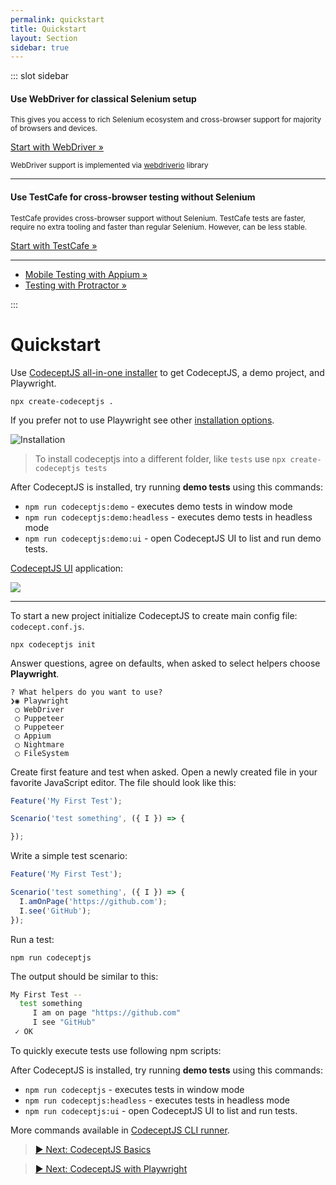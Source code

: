 ```yaml
---
permalink: quickstart
title: Quickstart
layout: Section
sidebar: true
---
```


::: slot sidebar

#### Use WebDriver for classical Selenium setup

<small>
This gives you access to rich Selenium ecosystem and cross-browser support for majority of browsers and devices.
</small>


<a href="/webdriver" class="button extended" >Start with WebDriver &raquo;</a>

<small> WebDriver support is implemented via [webdriverio](https://webdriver.io) library </small>

---

#### Use TestCafe for cross-browser testing without Selenium

<small>
TestCafe provides cross-browser support without Selenium. TestCafe tests are faster, require no extra tooling and faster than regular Selenium. However, can be less stable.
</small>

<a href="/testcafe" class="button green extended" >Start with TestCafe &raquo;</a>

---

* [Mobile Testing with Appium »](/mobile)
* [Testing with Protractor »](/angular)

:::

# Quickstart


Use [CodeceptJS all-in-one installer](https://github.com/codeceptjs/create-codeceptjs) to get CodeceptJS, a demo project, and Playwright.

```
npx create-codeceptjs .
```

If you prefer not to use Playwright see other [installation options](/installation/).

![Installation](/img/codeceptinstall.gif)

> To install codeceptjs into a different folder, like `tests` use `npx create-codeceptjs tests`

After CodeceptJS is installed, try running **demo tests** using this commands:

* `npm run codeceptjs:demo` - executes demo tests in window mode
* `npm run codeceptjs:demo:headless` - executes demo tests in headless mode
* `npm run codeceptjs:demo:ui` - open CodeceptJS UI to list and run demo tests. 

[CodeceptJS UI](/ui) application:

![](https://user-images.githubusercontent.com/220264/93860826-4d5fbc80-fcc8-11ea-99dc-af816f3db466.png)

---

To start a new project initialize CodeceptJS to create main config file: `codecept.conf.js`.

```
npx codeceptjs init
```

Answer questions, agree on defaults, when asked to select helpers choose **Playwright**.

```
? What helpers do you want to use?
❯◉ Playwright
 ◯ WebDriver
 ◯ Puppeteer
 ◯ Puppeteer
 ◯ Appium
 ◯ Nightmare
 ◯ FileSystem
 ```

Create first feature and test when asked.
Open a newly created file in your favorite JavaScript editor. 
The file should look like this:

```js
Feature('My First Test');

Scenario('test something', ({ I }) => {

});
```
Write a simple test scenario:

```js
Feature('My First Test');

Scenario('test something', ({ I }) => {
  I.amOnPage('https://github.com');
  I.see('GitHub');
});
```

Run a test:

```
npm run codeceptjs
```

The output should be similar to this:

```bash
My First Test --
  test something
     I am on page "https://github.com"
     I see "GitHub"
 ✓ OK
```

To quickly execute tests use following npm scripts:

After CodeceptJS is installed, try running **demo tests** using this commands:

* `npm run codeceptjs` - executes tests in window mode
* `npm run codeceptjs:headless` - executes tests in headless mode
* `npm run codeceptjs:ui` - open CodeceptJS UI to list and run tests. 

More commands available in [CodeceptJS CLI runner](https://codecept.io/commands/).


> [▶ Next: CodeceptJS Basics](/basics/)

> [▶ Next: CodeceptJS with Playwright](/playwright/)

